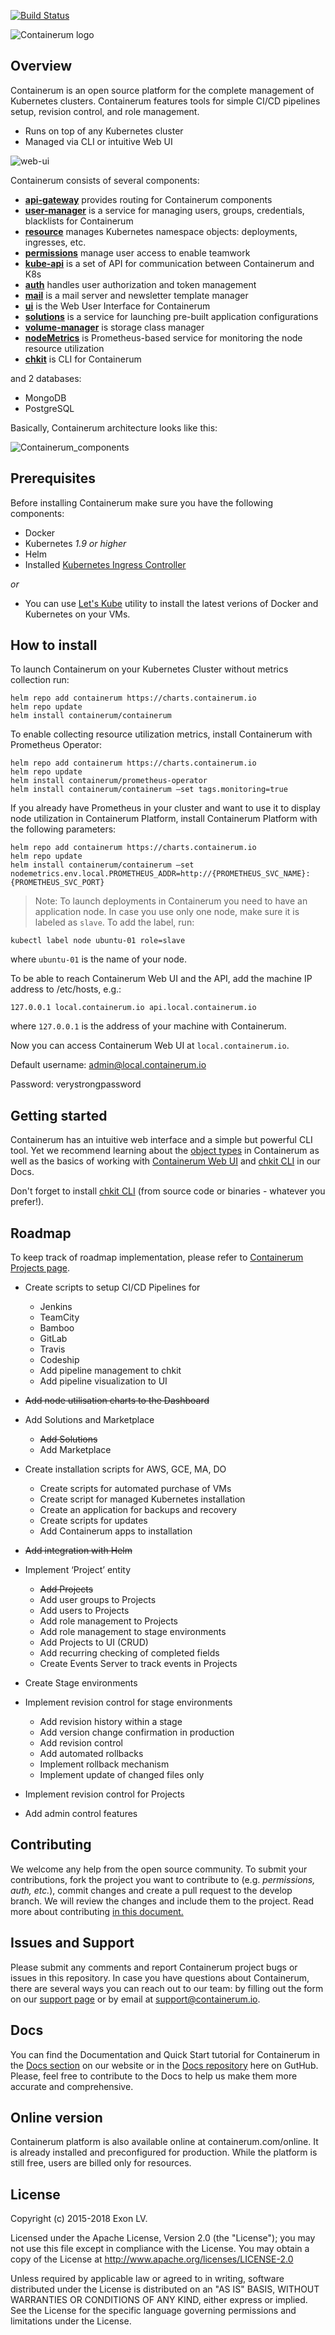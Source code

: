 [![Build Status](https://travis-ci.org/containerum/containerum.svg?branch=master)](https://travis-ci.org/containerum/containerum)

![Containerum logo](logo.svg)

## Overview

Containerum is an open source platform for the complete management of Kubernetes clusters. Containerum features tools for simple CI/CD pipelines setup, revision control, and role management. 

- Runs on top of any Kubernetes cluster
- Managed via CLI or intuitive Web UI

![web-ui](/web-ui.png)

Containerum consists of several components:

* [**api-gateway**](https://github.com/containerum/gateway) provides routing for Containerum components
* [**user-manager**](https://github.com/containerum/user-manager) is a service for managing users, groups, credentials, blacklists for Containerum
* [**resource**](https://github.com/containerum/resource) manages Kubernetes namespace objects: deployments, ingresses, etc.
* [**permissions**](https://github.com/containerum/permissions) manage user access to enable teamwork
* [**kube-api**](https://github.com/containerum/kube-api) is a set of API for communication between Containerum and K8s
* [**auth**](https://github.com/containerum/auth) handles user authorization and token management
* [**mail**](https://github.com/containerum/mail) is a mail server and newsletter template manager
* [**ui**](https://github.com/containerum/ui) is the Web User Interface for Containerum
* [**solutions**](https://github.com/containerum/solutions) is a service for launching pre-built application configurations
* [**volume-manager**](https://github.com/containerum/volume-manager) is storage class manager
* [**nodeMetrics**](https://github.com/containerum/nodeMetrics) is Prometheus-based service for monitoring the node resource utilization
* [**chkit**](https://github.com/containerum/chkit) is CLI for Containerum

and 2 databases:
* MongoDB
* PostgreSQL

Basically, Containerum architecture looks like this:

![Containerum_components](components.svg)


## Prerequisites
Before installing Containerum make sure you have the following components:

* Docker
* Kubernetes *1.9 or higher*
* Helm
* Installed [Kubernetes Ingress Controller](ingress.md)

*or*

* You can use [Let's Kube](https://github.com/containerum/letskube) utility to install the latest verions of Docker and Kubernetes on your VMs.

## How to install
To launch Containerum on your Kubernetes Cluster without metrics collection run: 

```
helm repo add containerum https://charts.containerum.io
helm repo update
helm install containerum/containerum
```

To enable collecting resource utilization metrics, install Containerum with Prometheus Operator:

```
helm repo add containerum https://charts.containerum.io
helm repo update
helm install containerum/prometheus-operator
helm install containerum/containerum —set tags.monitoring=true
```
If you already have Prometheus in your cluster and want to use it to display node utilization in Containerum Platform, install Containerum Platform with the following parameters:

```
helm repo add containerum https://charts.containerum.io
helm repo update
helm install containerum/containerum —set nodemetrics.env.local.PROMETHEUS_ADDR=http://{PROMETHEUS_SVC_NAME}:{PROMETHEUS_SVC_PORT}
```

> Note: To launch deployments in Containerum you need to have an application node. In case you use only one node, make sure it is labeled as `slave`.  To add the label, run:  

```
kubectl label node ubuntu-01 role=slave
```
where `ubuntu-01` is the name of your node.  

To be able to reach Containerum Web UI and the API, add the machine IP address to /etc/hosts, e.g.:

```
127.0.0.1 local.containerum.io api.local.containerum.io
```

where ```127.0.0.1``` is the address of your machine with Containerum.

Now you can access Containerum Web UI at ```local.containerum.io```. 

Default username: admin@local.containerum.io

Password: verystrongpassword

## Getting started
Containerum has an intuitive web interface and a simple but powerful CLI tool. Yet we recommend learning about the [object types](https://docs.containerum.com/getting-started/object-types/) in Containerum as well as the basics of working with [Containerum Web UI](https://docs.containerum.com/web-panel/) and [chkit CLI](https://docs.containerum.com/cli/) in our Docs.

Don't forget to install [chkit CLI](https://github.com/containerum/chkit) (from source code or binaries - whatever you prefer!).

## Roadmap
To keep track of roadmap implementation, please refer to [Containerum Projects page](https://github.com/containerum/containerum/projects).

- Create scripts to setup CI/CD Pipelines for
	- Jenkins
	- TeamCity
	- Bamboo
	- GitLab
	- Travis
	- Codeship
	- Add pipeline management to chkit
 	- Add pipeline visualization to UI
	
- ~~Add node utilisation charts to the Dashboard~~


- Add Solutions and Marketplace
	- ~~Add Solutions~~
	- Add Marketplace

- Create installation scripts for AWS, GCE, MA, DO
	- Create scripts for automated purchase of VMs
	- Create script for managed Kubernetes installation
	- Create an application for backups and recovery
	- Create scripts for updates
	- Add Containerum apps to installation
	
- ~~Add integration with Helm~~

- Implement ‘Project’ entity
	- ~~Add Projects~~
	- Add user groups to Projects
	- Add users to Projects
	- Add role management to Projects
	- Add role management to stage environments
	- Add Projects to UI (CRUD)
	- Add recurring checking of completed fields
	- Create Events Server to track events in Projects

- Create Stage environments

- Implement revision control for stage environments
	- Add revision history within a stage
	- Add version change confirmation in production
	- Add revision control
	- Add automated rollbacks
	- Implement rollback mechanism
	- Implement update of changed files only

- Implement revision control for Projects

- Add admin control features


## Contributing
We welcome any help from the open source community. To submit your contributions, fork the project you want to contribute to (e.g. *permissions, auth, etc.*), commit changes and create a pull request to the develop branch. We will review the changes and include them to the project. Read more about contributing [in this document.](https://github.com/containerum/containerum/blob/master/CONTRIBUTING.md)

## Issues and Support
Please submit any comments and report Containerum project bugs or issues in this repository.
In case you have questions about Containerum, there are several ways you can reach out to our team: by filling out the form on our [support page](https://containerum.com/support/) or by email at support@containerum.io.

## Docs
You can find the Documentation and Quick Start tutorial for Containerum in the [Docs section](https://docs.containerum.com/) on our website or in the [Docs repository](https://github.com/containerum/containerum-docs) here on GutHub. Please, feel free to contribute to the Docs to help us make them more accurate and comprehensive.

## Online version
Containerum platform is also available online at containerum.com/online. It is already installed and preconfigured for production. While the platform is still free, users are billed only for resources.

## License
Copyright (c) 2015-2018 Exon LV.

Licensed under the Apache License, Version 2.0 (the "License"); you may not use this file except in compliance with the License. You may obtain a copy of the License at http://www.apache.org/licenses/LICENSE-2.0

Unless required by applicable law or agreed to in writing, software distributed under the License is distributed on an "AS IS" BASIS, WITHOUT WARRANTIES OR CONDITIONS OF ANY KIND, either express or implied. See the License for the specific language governing permissions and limitations under the License.
